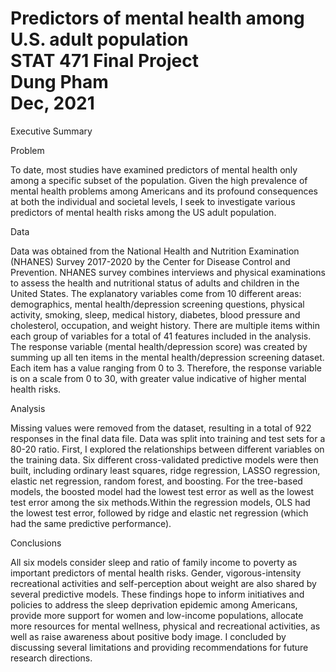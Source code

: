 # Predictors of mental health among U.S. adult population <br/>STAT  471 Final Project<br/>Dung Pham<br/>Dec, 2021

Executive Summary<br/>

Problem<br/>

To date, most studies have examined predictors of mental health only among a specific subset of the population. Given the high prevalence of mental health problems among Americans and its profound consequences at both the individual and societal levels, I seek to investigate various predictors of mental health risks among the US adult population.

Data<br/>

Data was obtained from the National Health and Nutrition Examination (NHANES) Survey
2017-2020 by the Center for Disease Control and Prevention. NHANES survey combines
interviews and physical examinations to assess the health and nutritional status of adults and children in the United States. The explanatory variables come from 10 different areas: demographics, mental health/depression screening questions, physical activity, smoking, sleep, medical history, diabetes, blood pressure and cholesterol, occupation, and weight history. There are multiple items within each group of variables for a total of 41 features included in the analysis. The response variable (mental health/depression score) was created by summing up all ten items in the mental health/depression screening dataset. Each item has a value ranging from 0 to 3. Therefore, the response variable is on a scale from 0 to 30, with greater value indicative of higher mental health risks.

Analysis<br/>

Missing values were removed from the dataset, resulting in a total of 922 responses in the final data file. Data was split into training and test sets for a 80-20 ratio. First, I explored the relationships between different variables on the training data. Six different cross-validated predictive models were then built, including ordinary least squares, ridge regression, LASSO regression, elastic net regression, random forest, and boosting. For the tree-based models, the boosted model had the lowest test error as well as the lowest test error among the six methods.Within the regression models, OLS had the lowest test error, followed by ridge and elastic net regression (which had the same predictive performance).

Conclusions<br/>

All six models consider sleep and ratio of family income to poverty as important predictors of mental health risks. Gender, vigorous-intensity recreational activities and self-perception about weight are also shared by several predictive models. These findings hope to inform initiatives and policies to address the sleep deprivation epidemic among Americans, provide more support for women and low-income populations, allocate more resources for mental wellness, physical and recreational activities, as well as raise awareness about positive body image. I concluded by discussing several limitations and providing recommendations for future research directions.
